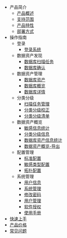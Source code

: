 <!-- 请勿添加产品标题，标题行将由系统自动增加，名称将于您申请邮件提供的仓库名称一致 -->

* 产品简介
   * [产品概述](/data_classification/concepts/overeview)
   * [支持范围](/data_classification/concepts/support)
   * [产品特性](/data_classification/concepts/feature)
   * [部署方式](/data_classification/concepts/deployment)
* 操作指南
   * 登录
     * [登录系统](/data_classification/operation/login/login.md)
   * 数据资产发现
     * [数据库扫描任务](/data_classification/operation/discovery/dbtask.md)
     * [数据库确认](/data_classification/operation/discovery/dbconfirm.md)
   * 数据资产管理
     * [数据库资产](/data_classification/operation/manage/assets.md)
     * [数据库概览](/data_classification/operation/manage/overview.md)
     * [数据库详情](/data_classification/operation/manage/details.md)
   * 分类分级
     * [扫描任务管理](/data_classification/operation/dc/taskmanage.md)
     * [分类分级校正](/data_classification/operation/dc/correction.md)
     * [分类分级清单](/data_classification/operation/dc/list.md)
   * 数据资产概览
     * [敏感信息统计](/data_classification/operation/datassets/sensitive.md)
     * [分类分级信息](/data_classification/operation/datassets/audsource.md)
     * [数据库资产信息统计](/data_classification/operation/datassets/dbassets.md)
     * [数据资产概览-导出](/data_classification/operation/datassets/export.md)
   * 配置管理
     * [标准配置](/data_classification/operation/config/standard.md)
     * [敏感类型配置](/data_classification/operation/config/sensitivetype.md)
     * [拓扑配置](/data_classification/operation/config/topology.md)
   * 系统管理
     * [用户信息](/data_classification/operation/system/usermanage.md)
     * [系统管理](/data_classification/operation/system/sysmanage.md)
     * [修改密码](/data_classification/operation/system/changepwd.md)
     * [用户管理](/data_classification/operation/system/user.md)
     * [软件授权](/data_classification/operation/system/license)
     * [使用手册](/data_classification/operation/system/manual)
* [快速上手](/data_classification/start.md)
* [产品价格](/data_classification/price.md) 
* [常见问题](/data_classification/faq.md)
